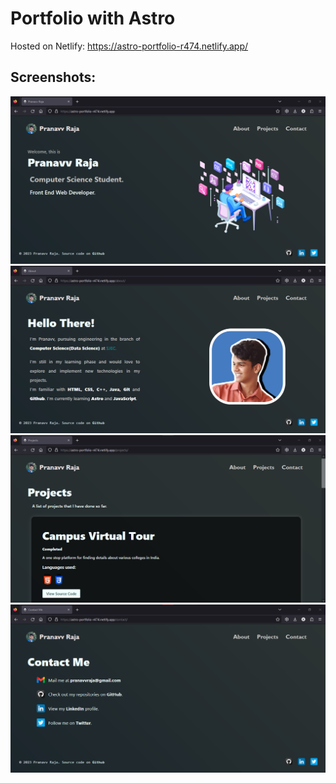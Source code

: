 # Portfolio with Astro

Hosted on Netlify: https://astro-portfolio-r474.netlify.app/

## Screenshots:

<img src="/public/ss1.png" width="600px">    <img src="/public/ss2.png" width="600px">
<img src="/public/ss3.png" width="600px">    <img src="/public/ss4.png" width="600px">
